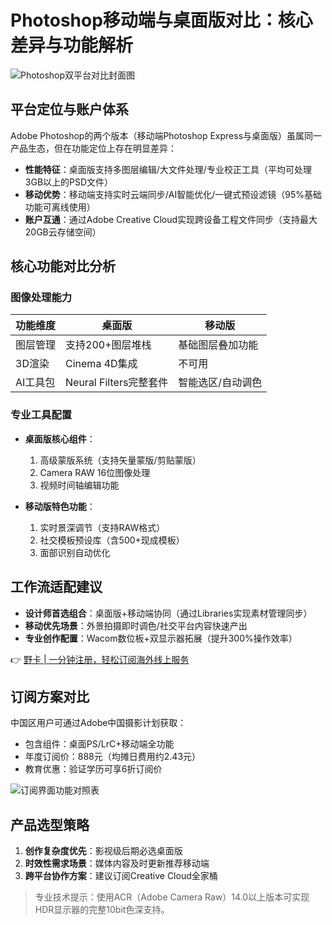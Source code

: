 # Photoshop移动端与桌面版对比：核心差异与功能解析

![Photoshop双平台对比封面图](https://bbtdd.com/wp-content/uploads/img/325261793811.webp)

## 平台定位与账户体系
Adobe Photoshop的两个版本（移动端Photoshop Express与桌面版）虽属同一产品生态，但在功能定位上存在明显差异：
- **性能特征**：桌面版支持多图层编辑/大文件处理/专业校正工具（平均可处理3GB以上的PSD文件）
- **移动优势**：移动端支持实时云端同步/AI智能优化/一键式预设滤镜（95%基础功能可离线使用）
- **账户互通**：通过Adobe Creative Cloud实现跨设备工程文件同步（支持最大20GB云存储空间）

## 核心功能对比分析
### 图像处理能力
| 功能维度       | 桌面版                 | 移动版                  |
|----------------|------------------------|-------------------------|
| 图层管理       | 支持200+图层堆栈       | 基础图层叠加功能        |
| 3D渲染         | Cinema 4D集成          | 不可用                  |
| AI工具包       | Neural Filters完整套件 | 智能选区/自动调色       |

### 专业工具配置
- **桌面版核心组件**：
  1. 高级蒙版系统（支持矢量蒙版/剪贴蒙版）
  2. Camera RAW 16位图像处理
  3. 视频时间轴编辑功能

- **移动版特色功能**：
  1. 实时景深调节（支持RAW格式）
  2. 社交模板预设库（含500+现成模板）
  3. 面部识别自动优化

## 工作流适配建议
- **设计师首选组合**：桌面版+移动端协同（通过Libraries实现素材管理同步）
- **移动优先场景**：外景拍摄即时调色/社交平台内容快速产出
- **专业创作配置**：Wacom数位板+双显示器拓展（提升300%操作效率）

👉 [野卡 | 一分钟注册，轻松订阅海外线上服务](https://bbtdd.com/yeka)

## 订阅方案对比
中国区用户可通过Adobe中国摄影计划获取：
- 包含组件：桌面PS/LrC+移动端全功能
- 年度订阅价：888元（均摊日费用约2.43元）
- 教育优惠：验证学历可享6折订阅价

![订阅界面功能对照表](https://bbtdd.com/wp-content/uploads/img/9025835706357057.webp)

## 产品选型策略
1. **创作复杂度优先**：影视级后期必选桌面版
2. **时效性需求场景**：媒体内容及时更新推荐移动端
3. **跨平台协作方案**：建议订阅Creative Cloud全家桶

> 专业技术提示：使用ACR（Adobe Camera Raw）14.0以上版本可实现HDR显示器的完整10bit色深支持。